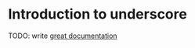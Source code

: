 # Introduction to underscore

TODO: write [great documentation](http://jacobian.org/writing/great-documentation/what-to-write/)
